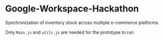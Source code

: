 # Google-Workspace-Hackathon
Synchronization of inventory stock across multiple e-commerce platforms

Only ```Main.js``` and ```utils.js``` are needed for the prototype to run
